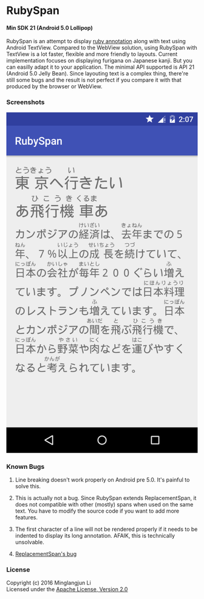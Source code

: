 # RubySpan

#### Min SDK 21 (Android 5.0 Lollipop)

RubySpan is an attempt to display [ruby annotation](https://www.w3.org/TR/ruby/) along with text using Android TextView. Compared to the WebView solution, using RubySpan with TextView is a lot faster, flexible and more friendly to layouts. Current implementation focuses on displaying furigana on Japanese kanji. But you can easilly adapt it to your application. The minimal API supported is API 21 (Android 5.0 Jelly Bean). Since layouting text is a complex thing, there're still some bugs and the result is not perfect if you compare it with that produced by the browser or WebView.

### Screenshots

<img src="./screenshots/1.png" width="540" alt="Text with RubySpan">

### Known Bugs

1. Line breaking doesn't work properly on Android pre 5.0. It's painful to solve this.

2. This is actually not a bug. Since RubySpan extends ReplacementSpan, it does not compatible with other (mostly) spans when used on the same text. You have to modify the source code if you want to add more features.

3. The first character of a line will not be rendered properly if it needs to be indented to display its long annotation. AFAIK, this is technically unsolvable.

4. [ReplacementSpan's bug](https://code.google.com/p/android/issues/detail?id=209437)

### License

Copyright (c) 2016 Minglangjun Li  
Licensed under the [Apache License, Version 2.0](http://www.apache.org/licenses/LICENSE-2.0.html)
